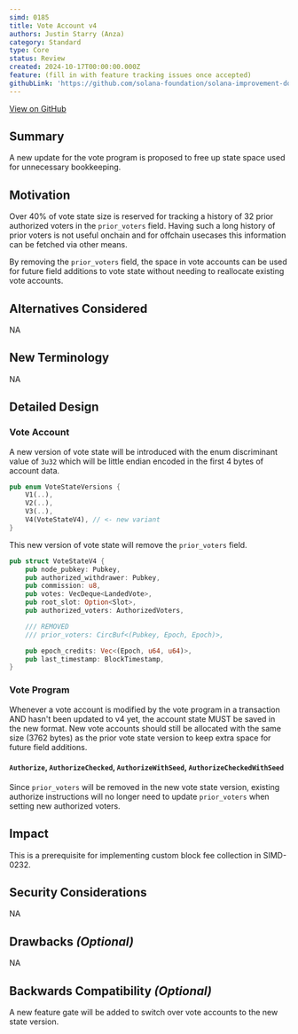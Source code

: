 ```yaml
---
simd: 0185
title: Vote Account v4
authors: Justin Starry (Anza)
category: Standard
type: Core
status: Review
created: 2024-10-17T00:00:00.000Z
feature: (fill in with feature tracking issues once accepted)
githubLink: 'https://github.com/solana-foundation/solana-improvement-documents/pull/185'
---
```

[View on GitHub](https://github.com/solana-foundation/solana-improvement-documents/pull/185)


## Summary

A new update for the vote program is proposed to free up state space used for
unnecessary bookkeeping.

## Motivation

Over 40% of vote state size is reserved for tracking a history of 32 prior
authorized voters in the `prior_voters` field. Having such a long history of
prior voters is not useful onchain and for offchain usecases this information
can be fetched via other means.

By removing the `prior_voters` field, the space in vote accounts can be used for
future field additions to vote state without needing to reallocate existing vote
accounts.

## Alternatives Considered

NA

## New Terminology

NA

## Detailed Design

### Vote Account 

A new version of vote state will be introduced with the enum discriminant value
of `3u32` which will be little endian encoded in the first 4 bytes of account
data. 

```rust
pub enum VoteStateVersions {
    V1(..),
    V2(..),
    V3(..),
    V4(VoteStateV4), // <- new variant
}
```

This new version of vote state will remove the `prior_voters` field.

```rust
pub struct VoteStateV4 {
    pub node_pubkey: Pubkey,
    pub authorized_withdrawer: Pubkey,
    pub commission: u8,
    pub votes: VecDeque<LandedVote>,
    pub root_slot: Option<Slot>,
    pub authorized_voters: AuthorizedVoters,

    /// REMOVED
    /// prior_voters: CircBuf<(Pubkey, Epoch, Epoch)>,

    pub epoch_credits: Vec<(Epoch, u64, u64)>,
    pub last_timestamp: BlockTimestamp,
}
```

### Vote Program

Whenever a vote account is modified by the vote program in a transaction AND
hasn't been updated to v4 yet, the account state MUST be saved in the new
format. New vote accounts should still be allocated with the same size (3762
bytes) as the prior vote state version to keep extra space for future field
additions.

#### `Authorize`, `AuthorizeChecked`, `AuthorizeWithSeed`, `AuthorizeCheckedWithSeed`

Since `prior_voters` will be removed in the new vote state version, existing
authorize instructions will no longer need to update `prior_voters` when setting
new authorized voters.

## Impact

This is a prerequisite for implementing custom block fee collection in SIMD-0232.

## Security Considerations

NA

## Drawbacks *(Optional)*

NA

## Backwards Compatibility *(Optional)*

A new feature gate will be added to switch over vote accounts to the new state version.

